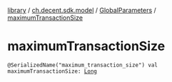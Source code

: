 [library](../../index.md) / [ch.decent.sdk.model](../index.md) / [GlobalParameters](index.md) / [maximumTransactionSize](./maximum-transaction-size.md)

# maximumTransactionSize

`@SerializedName("maximum_transaction_size") val maximumTransactionSize: `[`Long`](https://kotlinlang.org/api/latest/jvm/stdlib/kotlin/-long/index.html)